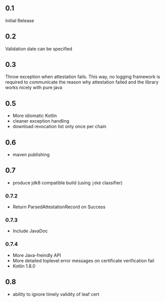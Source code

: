 ## 0.1
Initial Release

## 0.2
Validation date can be specified

## 0.3
Throw exception when attestation fails. This way, no logging framework is required to communicate the reason why
attestation failed and the library works nicely with pure java

## 0.5
- More idiomatic Kotlin
- cleaner exception handling
- download revocation list only once per chain

## 0.6 
- maven publishing

## 0.7
- produce jdk8 compatible build (using `jdk8` classifier)

### 0.7.2
- Return ParsedAttestationRecord on Success

### 0.7.3
- Include JavaDoc

### 0.7.4
- More Java-freindly API
- More detailed toplevel error messages on certificate verification fail
- Kotlin 1.8.0

## 0.8
- ability to ignore timely validity of leaf cert
